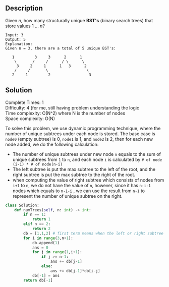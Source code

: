 ## Description 
Given *n*, how many structurally unique **BST's** (binary search trees) that store values 1 ... *n*?

````
Input: 3
Output: 5
Explanation:
Given n = 3, there are a total of 5 unique BST's:

   1         3     3      2      1
    \       /     /      / \      \
     3     2     1      1   3      2
    /     /       \                 \
   2     1         2                 3
````
## Solution
Complete Times:  1<br/>
Difficulty:  4 (for me, still having problem understanding the logic<br/>
Time complexity: O(N^2) where N is the number of nodes<br/>
Space complexity: O(N)<br/>

To solve this problem, we use dynamic programming technique, where the number of unique subtrees under each node is stored.  The base case is `node0` (empty subtree) is 0, `node1` is 1, and `node2` is 2, then for each new node added, we do the following calculation:

- The number of unique subtrees under new node  `n` equals to the sum of unique subtrees from `1` to `n`, and each node `i` is calculated by  `# of node (i-1) * # of node(n-i)`
- The left subtree is put the max subtree to the left of the root, and the right subtree is put the max subtree to the right of the root. 
- when computing the value of right subtree which consists of nodes from `i+1` to `n`, we do not have the value of `n`, however, since it has `n-i-1` nodes which equals to `n-1-i` , we can use the result from `n-1` to represent the number of unique subtree on the right.

````python
class Solution:
    def numTrees(self, n: int) -> int:
        if n == 1:
            return 1
        elif n == 2:
            return 2
        db = [1,1,2] # first term means when the left or right subtree is empty, give 1
        for i in range(3,n+1):
            db.append(1)
            ans = 0
            for j in range(1,i+1):
                if j >= n-1:
                    ans += db[j-1]
                else:
                    ans += db[j-1]*db[i-j]
            db[-1] = ans
        return db[-1]
````




